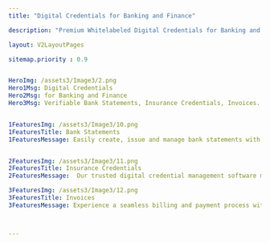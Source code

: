 ```yaml
---
title: "Digital Credentials for Banking and Finance"

description: "Premium Whitelabeled Digital Credentials for Banking and Finance"

layout: V2LayoutPages

sitemap.priority : 0.9


HeroImg: /assets3/Image3/2.png
Hero1Msg: Digital Credentials 
Hero2Msg: for Banking and Finance
Hero3Msg: Verifiable Bank Statements, Insurance Credentials, Invoices.


1FeaturesImg: /assets3/Image3/10.png
1FeaturesTitle: Bank Statements
1FeaturesMessage: Easily create, issue and manage bank statements with our digital credential management software. Our platform streamlines the process of generating and distributing accurate, up-to-date statements to your customers. Our secure system also allows you to store and access past statements, making it easy to track financial history and resolve any discrepancies. Simplify your banking and finance processes with our software.


2FeaturesImg: /assets3/Image3/11.png
2FeaturesTitle: Insurance Credentials
2FeaturesMessage:  Our trusted digital credential management software makes it easy to effortlessly create, issue, and manage all your insurance credentials. With our streamlined platform, you can quickly generate and distribute accurate, up-to-date insurance documents to your customers with ease. Plus, our secure system allows you to easily store and access past insurance credentials, making it a breeze to track coverage and resolve any discrepancies. Simplify your banking and finance processes with our top-rated software.

3FeaturesImg: /assets3/Image3/12.png
3FeaturesTitle: Invoices
3FeaturesMessage: Experience a seamless billing and payment process with our advanced digital credential management software. Our intuitive platform makes it a breeze to create, issue, and manage invoices for your banking and finance business. Say goodbye to lost or misplaced paper documents and hello to a secure system that allows you to easily access and store past invoices. Take control of your financial history and resolve any discrepancies with ease, all while improving efficiency and accuracy with our cutting-edge software.



---
```


